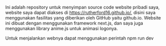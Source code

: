 Ini adalah repository untuk menyimpan source code website pribadi saya, website saya dapat diakses di https://rutherford16.github.io/, disini saya menggunakan fasilitas yang diberikan oleh GitHub yaitu github.io. Website ini dibuat dengan menggunakan framework next.js, dan saya juga menggunakan library anime.js untuk animasi logonya.

Untuk menjalankan webnya dapat menggunakan perintah npm run dev